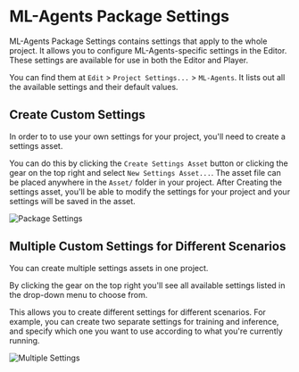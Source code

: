 # ML-Agents Package Settings

ML-Agents Package Settings contains settings that apply to the whole project.
It allows you to configure ML-Agents-specific settings in the Editor.  These settings are available for use in both the Editor and Player.

You can find them at `Edit` > `Project Settings...` > `ML-Agents`. It lists out all the available settings and their default values.


## Create Custom Settings
In order to to use your own settings for your project, you'll need to create a settings asset.

You can do this by clicking the `Create Settings Asset` button or clicking the gear on the top right and select `New Settings Asset...`.
The asset file can be placed anywhere in the `Asset/` folder in your project.
After Creating the settings asset, you'll be able to modify the settings for your project and your settings will be saved in the asset.

![Package Settings](images/package-settings.png)


## Multiple Custom Settings for Different Scenarios
You can create multiple settings assets in one project.

By clicking the gear on the top right you'll see all available settings listed in the drop-down menu to choose from.

This allows you to create different settings for different scenarios. For example, you can create two
separate settings for training and inference, and specify which one you want to use according to what you're currently running.

![Multiple Settings](images/multiple-settings.png)






